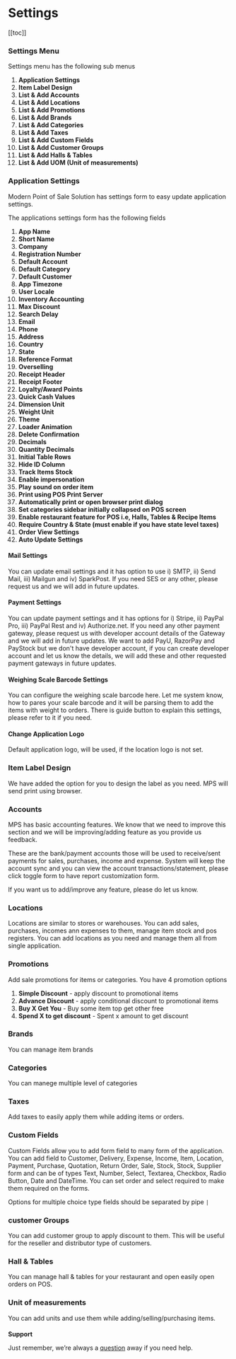 # Settings

[[toc]]

### Settings Menu

Settings menu has the following sub menus

1.  **Application Settings**
2.  **Item Label Design**
3.  **List & Add Accounts**
4.  **List & Add Locations**
5.  **List & Add Promotions**
6.  **List & Add Brands**
7.  **List & Add Categories**
8.  **List & Add Taxes**
9.  **List & Add Custom Fields**
10. **List & Add Customer Groups**
11. **List & Add Halls & Tables**
12. **List & Add UOM (Unit of measurements)**

### Application Settings

Modern Point of Sale Solution has settings form to easy update application settings.

The applications settings form has the following fields

1.  **App Name**
2.  **Short Name**
3.  **Company**
4.  **Registration Number**
5.  **Default Account**
6.  **Default Category**
7.  **Default Customer**
8.  **App Timezone**
9.  **User Locale**
10. **Inventory Accounting**
11. **Max Discount**
12. **Search Delay**
13. **Email**
14. **Phone**
15. **Address**
16. **Country**
17. **State**
18. **Reference Format**
19. **Overselling**
20. **Receipt Header**
21. **Receipt Footer**
22. **Loyalty/Award Points**
23. **Quick Cash Values**
24. **Dimension Unit**
25. **Weight Unit**
26. **Theme**
27. **Loader Animation**
28. **Delete Confirmation**
29. **Decimals**
30. **Quantity Decimals**
31. **Initial Table Rows**
32. **Hide ID Column**
33. **Track Items Stock**
34. **Enable impersonation**
35. **Play sound on order item**
36. **Print using POS Print Server**
37. **Automatically print or open browser print dialog**
38. **Set categories sidebar initially collapsed on POS screen**
39. **Enable restaurant feature for POS i.e, Halls, Tables & Recipe Items**
40. **Require Country & State (must enable if you have state level taxes)**
41. **Order View Settings**
42. **Auto Update Settings**

#### Mail Settings

You can update email settings and it has option to use i) SMTP, ii) Send Mail, iii) Mailgun and iv) SparkPost. If you need SES or any other, please request us and we will add in future updates.

#### Payment Settings

You can update payment settings and it has options for i) Stripe, ii) PayPal Pro, iii) PayPal Rest and iv) Authorize.net. If you need any other payment gateway, please request us with developer account details of the Gateway and we will add in future updates. We want to add PayU, RazorPay and PayStock but we don't have developer account, if you can create developer account and let us know the details, we will add these and other requested payment gateways in future updates.

#### Weighing Scale Barcode Settings

You can configure the weighing scale barcode here. Let me system know, how to pares your scale barcode and it will be parsing them to add the items with weight to orders. There is guide button to explain this settings, please refer to it if you need.

#### Change Application Logo

Default application logo, will be used, if the location logo is not set.

### Item Label Design

We have added the option for you to design the label as you need. MPS will send print using browser.

### Accounts

MPS has basic accounting features. We know that we need to improve this section and we will be improving/adding feature as you provide us feedback.

These are the bank/payment accounts those will be used to receive/sent payments for sales, purchases, income and expense. System will keep the account sync and you can view the account transactions/statement, please click toggle form to have report customization form.

If you want us to add/improve any feature, please do let us know.

### Locations

Locations are similar to stores or warehouses. You can add sales, purchases, incomes ann expenses to them, manage item stock and pos registers. You can add locations as you need and manage them all from single application.

### Promotions

Add sale promotions for items or categories. You have 4 promotion options

1. **Simple Discount** - apply discount to promotional items
2. **Advance Discount** - apply conditional discount to promotional items
3. **Buy X Get You** - Buy some item top get other free
4. **Spend X to get discount** - Spent x amount to get discount

### Brands

You can manage item brands

### Categories

You can manege multiple level of categories

### Taxes

Add taxes to easily apply them while adding items or orders.

### Custom Fields

Custom Fields allow you to add form field to many form of the application. You can add field to Customer, Delivery, Expense, Income, Item, Location, Payment, Purchase, Quotation, Return Order, Sale, Stock, Stock, Supplier form and can be of types Text, Number, Select, Textarea, Checkbox, Radio Button, Date and DateTime. You can set order and select required to make them required on the forms.

Options for multiple choice type fields should be separated by pipe `|`

### customer Groups

You can add customer group to apply discount to them. This will be useful for the reseller and distributor type of customers.

### Hall & Tables

You can manage hall & tables for your restaurant and open easily open orders on POS.

### Unit of measurements

You can add units and use them while adding/selling/purchasing items.

####

**Support**

Just remember, we’re always a [question](https://tecdiary.net/support/modern-point-of-sale-solution/ask_question) away if you need help.
